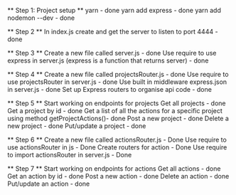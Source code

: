 ** Step 1: Project setup  **
yarn - done
yarn add express - done
yarn add nodemon --dev  - done

** Step 2 **
In index.js create and get the server to listen to port 4444 - done

** Step 3 **
Create a new file called server.js - done
Use require to use express in server.js (express is a function that returns server) - done

** Step 4 ** 
Create a new file called projectsRouter.js - done
Use require to use projectsRouter in server.js - done
Use built in middleware express.json in server.js - done
Set up Express routers to organise api code - done

** Step 5 **
Start working on endpoints for projects
Get all projects - done
Get a project by id - done
Get a list of all the actions for a specific project using method getProjectActions()- done
Post a new project - done
Delete a new project - done
Put/update a project - done

** Step 6 **
Create a new file called actionsRouter.js - Done
Use require to use actionsRouter in js - Done
Create routers for action - Done
Use require to import actionsRouter in server.js - Done

** Step 7 **
Start working on endpoints for actions
Get all actions - done
Get an action by id - done
Post a new action - done
Delete an action - done
Put/update an action - done
